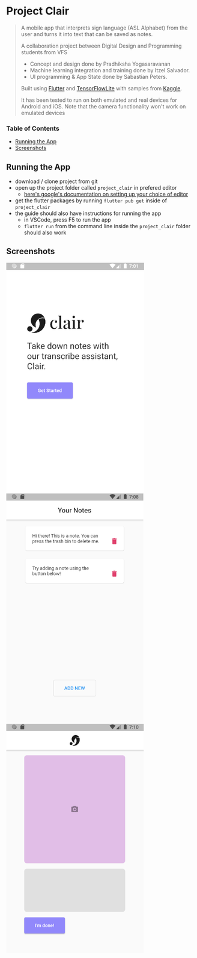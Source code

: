 # Project Clair <!-- omit in toc -->

> A mobile app that interprets sign language (ASL Alphabet) from the user and turns it into text that can be saved as notes. 
> 
> A collaboration project between Digital Design and Programming students from VFS
> - Concept and design done by Pradhiksha Yogasaravanan 
> - Machine learning integration and training done by Itzel Salvador.
> - UI programming & App State done by Sabastian Peters.
> 
> Built using [Flutter](https://flutter.dev/) and [TensorFlowLite](https://www.tensorflow.org/lite) with samples from [Kaggle](https://www.kaggle.com/datamunge/sign-language-mnist).
>
> It has been tested to run on both emulated and real devices for Android and iOS. Note that the camera functionality won't work on emulated devices


### Table of Contents

- [Running the App](#running-the-app)
- [Screenshots](#screenshots)



## Running the App

- download / clone project from git
- open up the project folder called `project_clair` in prefered editor
  - [here's google's documentation on setting up your choice of editor](https://flutter.dev/docs/get-started/editor)
- get the flutter packages by running `flutter pub get` inside of `project_clair`
- the guide should also have instructions for running the app
  - in VSCode, press F5 to run the app
  - `flutter run` from the command line inside the `project_clair` folder should also work



## Screenshots

![landing page](./readme-assets/landing.png)
![note-list page](./readme-assets/note-list.png)
![camera page](./readme-assets/camera.png)